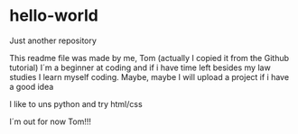 # hello-world
Just another repository

This readme file was made by me, Tom (actually I copied it from the Github tutorial)
I´m a beginner at coding and if i have time left besides my law studies I learn myself coding.
Maybe, maybe I will upload a project if i have a good idea

I like to uns python and try html/css

I´m out for now Tom!!!
